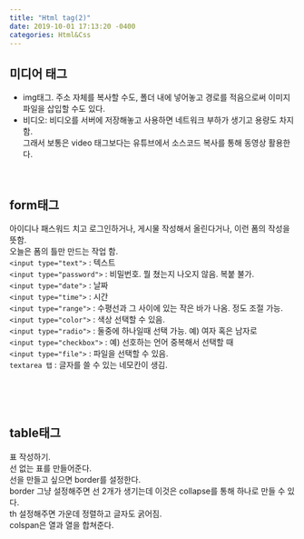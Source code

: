 ```yaml
---
title: "Html tag(2)"
date: 2019-10-01 17:13:20 -0400
categories: Html&Css
---
```

 
## 미디어 태그 <br>
- img태그. 주소 자체를 복사할 수도, 폴더 내에 넣어놓고 경로를 적음으로써 이미지파일을 삽입할 수도 있다.<br>
- 비디오: 비디오를 서버에 저장해놓고 사용하면 네트워크 부하가 생기고 용량도 차지함.<br>
그래서 보통은 video 태그보다는 유튜브에서 소스코드 복사를 통해 동영상 활용한다.<br><br><br>
 
## form태그<br>
아이디나 패스워드 치고 로그인하거나, 게시물 작성해서 올린다거나, 이런 폼의 작성을 뜻함.<br>
오늘은 폼의 틀만 만드는 작업 함.<br>
  ​```<input type="text">​``` : 텍스트<br>
  ​```<input type="password">​``` : 비밀번호. 뭘 쳤는지 나오지 않음. 복붙 불가.<br>
  ​```<input type="date">​``` : 날짜<br>
  ​```<input type="time">​``` : 시간<br>
  ​```<input type="range">​``` : 수평선과 그 사이에 있는 작은 바가 나옴. 정도 조절 가능.<br>
  ​```<input type="color">​``` : 색상 선택할 수 있음.<br>
  ​```<input type="radio">​``` : 둘중에 하나일때 선택 가능. 예) 여자 혹은 남자로<br>
  ​```<input type="checkbox">​``` : 예) 선호하는 언어 중복해서 선택할 때<br>
  ​```<input type="file">​``` : 파일을 선택할 수 있음.<br>
  ​```textarea 탭​``` : 글자를 쓸 수 있는 네모칸이 생김.



<br><br><br>
## table태그<br>
표 작성하기. <br>선 없는 표를 만들어준다.<br>
선을 만들고 싶으면 border를 설정한다.<br> 
border 그냥 설정해주면 선 2개가 생기는데 이것은 collapse를 통해 하나로 만들 수 있다.<br>
th 설정해주면 가운데 정렬하고 글자도 굵어짐.<br>
colspan은 열과 열을 합쳐준다.<br>
